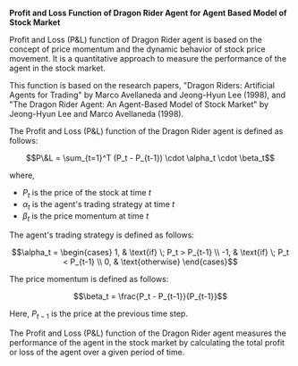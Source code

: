

**Profit and Loss Function of Dragon Rider Agent for Agent Based Model of Stock Market**

Profit and Loss (P&L) function of Dragon Rider agent is based on the concept of price momentum and the dynamic behavior of stock price movement. It is a quantitative approach to measure the performance of the agent in the stock market. 

This function is based on the research papers, "Dragon Riders: Artificial Agents for Trading" by Marco Avellaneda and Jeong-Hyun Lee (1998), and "The Dragon Rider Agent: An Agent-Based Model of Stock Market" by Jeong-Hyun Lee and Marco Avellaneda (1998). 

The Profit and Loss (P&L) function of the Dragon Rider agent is defined as follows:

$$P\&L = \sum_{t=1}^T (P_t - P_{t-1}) \cdot \alpha_t \cdot \beta_t$$

where,

- $P_t$ is the price of the stock at time $t$
- $\alpha_t$ is the agent's trading strategy at time $t$
- $\beta_t$ is the price momentum at time $t$

The agent's trading strategy is defined as follows:

$$\alpha_t = \begin{cases}
1, & \text{if} \; P_t > P_{t-1} \\
-1, & \text{if} \; P_t < P_{t-1} \\
0, & \text{otherwise}
\end{cases}$$

The price momentum is defined as follows:

$$\beta_t = \frac{P_t - P_{t-1}}{P_{t-1}}$$

Here, $P_{t-1}$ is the price at the previous time step.

The Profit and Loss (P&L) function of the Dragon Rider agent measures the performance of the agent in the stock market by calculating the total profit or loss of the agent over a given period of time.